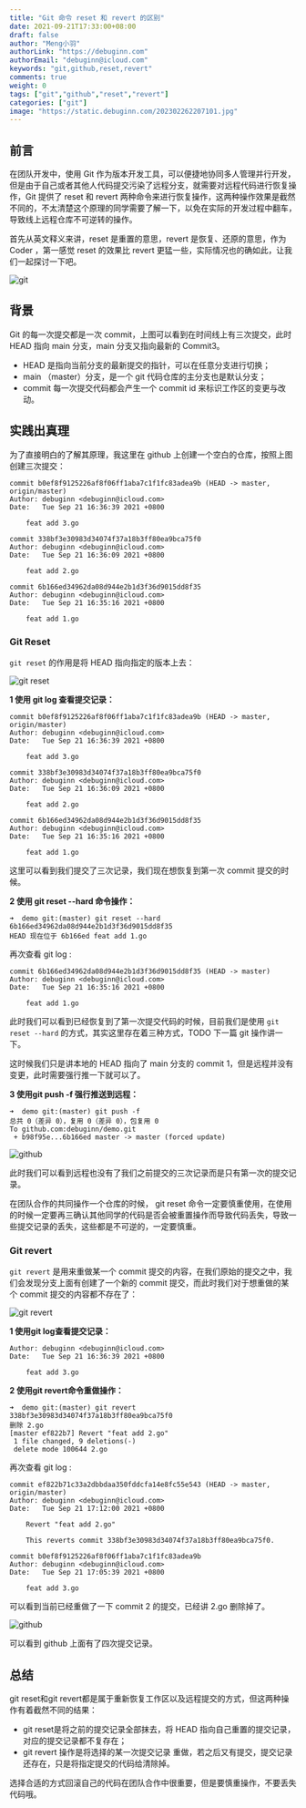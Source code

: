 ```yaml
---
title: "Git 命令 reset 和 revert 的区别"
date: 2021-09-21T17:33:00+08:00
draft: false
author: "Meng小羽"
authorLink: "https://debuginn.com"
authorEmail: "debuginn@icloud.com"
keywords: "git,github,reset,revert"
comments: true
weight: 0
tags: ["git","github","reset","revert"]
categories: ["git"]
image: "https://static.debuginn.com/202302262207101.jpg"
---
```


## 前言

在团队开发中，使用 Git 作为版本开发工具，可以便捷地协同多人管理并行开发，但是由于自己或者其他人代码提交污染了远程分支，就需要对远程代码进行恢复操作，Git 提供了 reset 和 revert 两种命令来进行恢复操作，这两种操作效果是截然不同的，不太清楚这个原理的同学需要了解一下，以免在实际的开发过程中翻车，导致线上远程仓库不可逆转的操作。

首先从英文释义来讲，reset 是重置的意思，revert 是恢复、还原的意思，作为 Coder ，第一感觉 reset 的效果比 revert 更猛一些，实际情况也的确如此，让我们一起探讨一下吧。

![git](https://static.debuginn.com/202302262208546.png)

## 背景

Git 的每一次提交都是一次 commit，上图可以看到在时间线上有三次提交，此时 HEAD 指向 main 分支，main 分支又指向最新的 Commit3。

- HEAD 是指向当前分支的最新提交的指针，可以在任意分支进行切换；
- main （master）分支，是一个 git 代码仓库的主分支也是默认分支；
- commit 每一次提交代码都会产生一个 commit id 来标识工作区的变更与改动。

## 实践出真理

为了直接明白的了解其原理，我这里在 github 上创建一个空白的仓库，按照上图创建三次提交：

```shell
commit b0ef8f9125226af8f06ff1aba7c1f1fc83adea9b (HEAD -> master, origin/master)
Author: debuginn <debuginn@icloud.com>
Date:   Tue Sep 21 16:36:39 2021 +0800

    feat add 3.go

commit 338bf3e30983d34074f37a18b3ff80ea9bca75f0
Author: debuginn <debuginn@icloud.com>
Date:   Tue Sep 21 16:36:09 2021 +0800

    feat add 2.go

commit 6b166ed34962da08d944e2b1d3f36d9015dd8f35
Author: debuginn <debuginn@icloud.com>
Date:   Tue Sep 21 16:35:16 2021 +0800

    feat add 1.go
```

### Git Reset

`git reset` 的作用是将 HEAD 指向指定的版本上去：

![git reset](https://static.debuginn.com/202302262210014.png)

**1 使用 git log 查看提交记录：**

```shell
commit b0ef8f9125226af8f06ff1aba7c1f1fc83adea9b (HEAD -> master, origin/master)
Author: debuginn <debuginn@icloud.com>
Date:   Tue Sep 21 16:36:39 2021 +0800

    feat add 3.go

commit 338bf3e30983d34074f37a18b3ff80ea9bca75f0
Author: debuginn <debuginn@icloud.com>
Date:   Tue Sep 21 16:36:09 2021 +0800

    feat add 2.go

commit 6b166ed34962da08d944e2b1d3f36d9015dd8f35
Author: debuginn <debuginn@icloud.com>
Date:   Tue Sep 21 16:35:16 2021 +0800

    feat add 1.go
```

这里可以看到我们提交了三次记录，我们现在想恢复到第一次 commit 提交的时候。

**2 使用 git reset --hard 命令操作：**

```shell
➜  demo git:(master) git reset --hard 6b166ed34962da08d944e2b1d3f36d9015dd8f35
HEAD 现在位于 6b166ed feat add 1.go
```

再次查看 git log :

```shell
commit 6b166ed34962da08d944e2b1d3f36d9015dd8f35 (HEAD -> master)
Author: debuginn <debuginn@icloud.com>
Date:   Tue Sep 21 16:35:16 2021 +0800

    feat add 1.go
```

此时我们可以看到已经恢复到了第一次提交代码的时候，目前我们是使用 `git reset --hard` 的方式，其实这里存在着三种方式，TODO 下一篇 git 操作讲一下。

这时候我们只是讲本地的 HEAD 指向了 main 分支的 commit 1，但是远程并没有变更，此时需要强行推一下就可以了。

**3 使用git push -f 强行推送到远程：**

```shell
➜  demo git:(master) git push -f
总共 0（差异 0），复用 0（差异 0），包复用 0
To github.com:debuginn/demo.git
 + b98f95e...6b166ed master -> master (forced update)
```

![github](https://static.debuginn.com/202302262212430.png)

此时我们可以看到远程也没有了我们之前提交的三次记录而是只有第一次的提交记录。

在团队合作的共同操作一个仓库的时候， git reset 命令一定要慎重使用，在使用的时候一定要再三确认其他同学的代码是否会被重置操作而导致代码丢失，导致一些提交记录的丢失，这些都是不可逆的，一定要慎重。

### Git revert

`git revert` 是用来重做某一个 commit 提交的内容，在我们原始的提交之中，我们会发现分支上面有创建了一个新的 commit 提交，而此时我们对于想重做的某个 commit 提交的内容都不存在了：

![git revert](https://static.debuginn.com/202302262214658.png)

**1 使用git log查看提交记录：**

```shell
Author: debuginn <debuginn@icloud.com>
Date:   Tue Sep 21 16:36:39 2021 +0800

    feat add 3.go
```

**2 使用git revert命令重做操作：**

```shell
➜  demo git:(master) git revert 338bf3e30983d34074f37a18b3ff80ea9bca75f0
删除 2.go
[master ef822b7] Revert "feat add 2.go"
 1 file changed, 9 deletions(-)
 delete mode 100644 2.go
```

再次查看 git log :

```shell
commit ef822b71c33a2dbbdaa350fddcfa14e8fc55e543 (HEAD -> master, origin/master)
Author: debuginn <debuginn@icloud.com>
Date:   Tue Sep 21 17:12:00 2021 +0800

    Revert "feat add 2.go"

    This reverts commit 338bf3e30983d34074f37a18b3ff80ea9bca75f0.

commit b0ef8f9125226af8f06ff1aba7c1f1fc83adea9b
Author: debuginn <debuginn@icloud.com>
Date:   Tue Sep 21 17:05:39 2021 +0800

    feat add 3.go
```

可以看到当前已经重做了一下 commit 2 的提交，已经讲 2.go 删除掉了。

![github](https://static.debuginn.com/202302262217507.png)

可以看到 github 上面有了四次提交记录。

## 总结

git reset和git revert都是属于重新恢复工作区以及远程提交的方式，但这两种操作有着截然不同的结果：

- git reset是将之前的提交记录全部抹去，将 HEAD 指向自己重置的提交记录，对应的提交记录都不复存在；
- git revert 操作是将选择的某一次提交记录 重做，若之后又有提交，提交记录还存在，只是将指定提交的代码给清除掉。

选择合适的方式回滚自己的代码在团队合作中很重要，但是要慎重操作，不要丢失代码哦。

